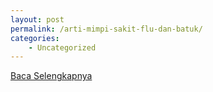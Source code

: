 ```yaml
---
layout: post
permalink: /arti-mimpi-sakit-flu-dan-batuk/
categories:
    - Uncategorized
---
```


[Baca Selengkapnya](/04)